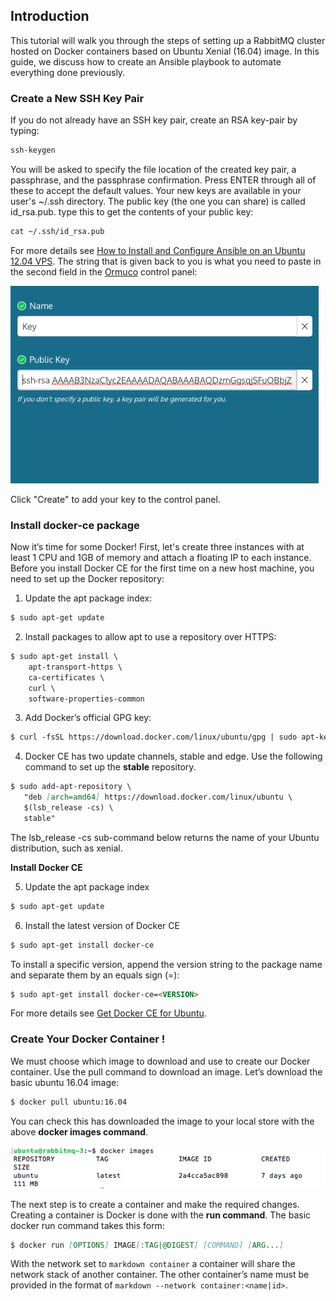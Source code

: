 ## Introduction

This tutorial will walk you through the steps of setting up a RabbitMQ cluster hosted on Docker containers based on Ubuntu Xenial (16.04) image. In this guide, we discuss how to create an Ansible playbook to automate everything done previously.

### Create a New SSH Key Pair

If you do not already have an SSH key pair, create an RSA key-pair by typing:

```markdown
ssh-keygen
```
You will be asked to specify the file location of the created key pair, a passphrase, and the passphrase confirmation. Press ENTER through all of these to accept the default values. Your new keys are available in your user's ~/.ssh directory. The public key (the one you can share) is called id_rsa.pub. type this to get the contents of your public key:

```markdown
cat ~/.ssh/id_rsa.pub
```
For more details see [How to Install and Configure Ansible on an Ubuntu 12.04 VPS](https://www.digitalocean.com/community/tutorials/how-to-install-and-configure-ansible-on-an-ubuntu-12-04-vps). The string that is given back to you is what you need to paste in the second field in the [Ormuco](https://ormuco.com) control panel:

![](KeyPanel.png?raw=true)

Click "Create" to add your key to the control panel. 

### Install docker-ce package

Now it’s time for some Docker! First, let's create three instances with at least 1 CPU and 1GB of memory and attach a floating IP to each instance. Before you install Docker CE for the first time on a new host machine, you need to set up the Docker repository:

1. Update the apt package index:

```markdown
$ sudo apt-get update
```

2. Install packages to allow apt to use a repository over HTTPS:

```markdown
$ sudo apt-get install \
    apt-transport-https \
    ca-certificates \
    curl \
    software-properties-common
```

3. Add Docker’s official GPG key:

```markdown
$ curl -fsSL https://download.docker.com/linux/ubuntu/gpg | sudo apt-key add -
```

4. Docker CE has two update channels, stable and edge. Use the following command to set up the **stable** repository. 

```markdown
$ sudo add-apt-repository \
   "deb [arch=amd64] https://download.docker.com/linux/ubuntu \
   $(lsb_release -cs) \
   stable"
```

The lsb_release -cs sub-command below returns the name of your Ubuntu distribution, such as xenial.

**Install Docker CE**

5. Update the apt package index

```markdown
$ sudo apt-get update
```

6. Install the latest version of Docker CE

```markdown
$ sudo apt-get install docker-ce
```

To install a specific version, append the version string to the package name and separate them by an equals sign (=):

```markdown
$ sudo apt-get install docker-ce=<VERSION>
```

For more details see [Get Docker CE for Ubuntu](https://docs.docker.com/engine/installation/linux/docker-ce/ubuntu/).

### Create Your Docker Container !

We must choose which image to download and use to create our Docker container. Use the pull command to download an image. Let’s download the basic ubuntu 16.04 image:

```markdown
$ docker pull ubuntu:16.04
```

You can check this has downloaded the image to your local store with the above **docker images command**.

![](DockerImages.png?raw=true)

The next step is to create a container and make the required changes. Creating a container is Docker is done with the **run command**. The basic docker run command takes this form:

```markdown
$ docker run [OPTIONS] IMAGE[:TAG|@DIGEST] [COMMAND] [ARG...]
```

With the network set to ```markdown container``` a container will share the network stack of another container. The other container’s name must be provided in the format of ```markdown --network container:<name|id>```.
